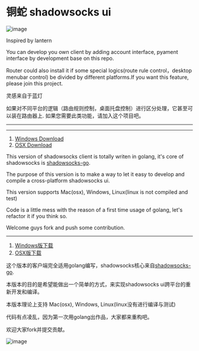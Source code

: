 
铜蛇 shadowsocks ui
======================

![image](https://cloud.githubusercontent.com/assets/2274609/21919929/dfcbb9d6-d998-11e6-8431-2143d4218e23.png)


Inspired by lantern

You can develop you own client by adding account interface, pyament interface by development base on this repo.

Router could also install it if some special logics(route rule control，desktop menubar control) be divided by different platforms.If you want this feature, please join this project.

灵感来自于蓝灯

如果对不同平台的逻辑（路由规则控制，桌面托盘控制）进行区分处理，它甚至可以装在路由器上. 如果您需要此类功能，请加入这个项目吧。

--------
--------
1. [Windows Download](https://github.com/dawei101/tongsheClient.shadowsocks-go/releases/download/v1.0/tongshe.exe)
2. [OSX Download](https://github.com/dawei101/tongsheClient.shadowsocks-go/releases/download/v1.0/tongshe.osx)

This version of shadowsocks client is totally writen in golang,  it's core of shadowsocks is [shadowsocks-go](https://github.com/shadowsocks/shadowsocks-go).

The purpose of this version is to make a way to let it easy to develop and compile a cross-platform shadowsocks ui.


This version supports Mac(osx), Windows, Linux(linux is not compiled and test)


Code is a little mess with the reason of a first time usage of golang, let's refactor it if you think so.

Welcome guys fork and push some contribution.

------

1. [Windows版下载](https://github.com/dawei101/tongsheClient.shadowsocks-go/releases/download/v1.0/tongshe.exe)
2. [OSX版下载](https://github.com/dawei101/tongsheClient.shadowsocks-go/releases/download/v1.0/tongshe.osx)


这个版本的客户端完全适用golang编写，shadowsocks核心来自[shadowsocks-go](https://github.com/shadowsocks/shadowsocks-go).

本版本的目的是希望能做出一个简单的方式，来实现shadowsocks ui跨平台的重新开发和编译。

本版本理论上支持 Mac(osx), Windows, Linux(linux没有进行编译与测试)

代码有点凌乱，因为第一次用golang出作品，大家都来重构吧。

欢迎大家fork并提交贡献。

![image](https://cloud.githubusercontent.com/assets/2274609/21919801/26386c9e-d998-11e6-8d97-1edd65e72bc6.png)
